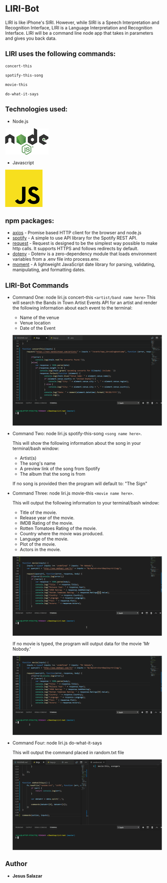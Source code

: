 # LIRI-Bot
LIRI is like iPhone's SIRI. However, while SIRI is a Speech Interpretation and Recognition Interface, LIRI is a Language Interpretation and Recognition Interface. LIRI will be a command line node app that takes in parameters and gives you back data.

## LIRI uses the following commands:
```
concert-this
```
```
spotify-this-song
```
```
movie-this
```
```
do-what-it-says
```

## Technologies used:

* Node.js <br>

![Node Logo](node.png) <br>

* Javascript <br>

![Javascript Logo](javascript.png) <br>

## npm packages: 
* [axios](https://www.npmjs.com/package/axios) - Promise based HTTP client for the browser and node.js
* [spotify](https://www.npmjs.com/package/node-spotify-api) - A simple to use API library for the Spotify REST API.
* [request](https://www.npmjs.com/package/request) - Request is designed to be the simplest way possible to make http calls. It supports HTTPS and follows redirects by default.
* [dotenv](https://www.npmjs.com/package/dotenv) - Dotenv is a zero-dependency module that loads environment variables from a .env file into process.env.
* [moment](https://www.npmjs.com/package/moment) - A lightweight JavaScript date library for parsing, validating, manipulating, and formatting dates.


## LIRI-Bot Commands

* Command One: node liri.js concert-this ```<artist/band name here>``` This will search the Bands in Town Artist Events API for an artist and render the following information about each event to the terminal:
	* Name of the venue
	* Venue location
	* Date of the Event

	![](concert.gif)

* Command Two: node liri.js spotify-this-song ```<song name here>```.
	
	This will show the following information about the song in your terminal/bash window: 
	* Artist(s) 
	* The song's name 
	* A preview link of the song from Spotify 
	* The album that the song is from

	If no song is provided then the program will default to:
	"The Sign" 

* Command Three: node liri.js movie-this ```<movie name here>```.
	
	This will output the following information to your terminal/bash window:
	* Title of the movie.
	* Release year of the movie.
	* IMDB Rating of the movie.
	* Rotten Tomatoes Rating of the movie.
	* Country where the movie was produced.
	* Language of the movie.
	* Plot of the movie.
	* Actors in the movie.

	![](movie.gif)
	
	If no movie is typed, the program will output data for the movie 'Mr Nobody.'

	![](mr-nobody.gif)
* Command Four: node liri.js do-what-it-says

	This will output the command placed in random.txt file

	![](dowhat.gif)

## Author
* **Jesus Salazar** 